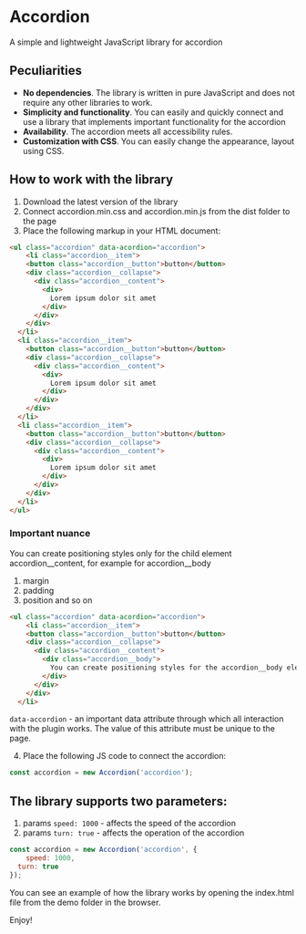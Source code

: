 # Accordion

A simple and lightweight JavaScript library for accordion

## Peculiarities

+ __No dependencies__.  The library is written in pure JavaScript and does not require any other libraries to work.
+ __Simplicity and functionality__. You can easily and quickly connect and use a library that implements important functionality for the accordion
+ __Availability__. The accordion meets all accessibility rules.
+ __Customization with CSS__. You can easily change the appearance, layout using CSS.

## How to work with the library

1. Download the latest version of the library
2. Connect accordion.min.css and accordion.min.js from the dist folder to the page
3. Place the following markup in your HTML document:
```html
<ul class="accordion" data-acordion="accordion">
	<li class="accordion__item">
    <button class="accordion__button">button</button>
    <div class="accordion__collapse">
      <div class="accordion__content">
        <div>
          Lorem ipsum dolor sit amet
        </div>
      </div>
    </div>
  </li>
  <li class="accordion__item">
    <button class="accordion__button">button</button>
    <div class="accordion__collapse">
      <div class="accordion__content">
        <div>
          Lorem ipsum dolor sit amet
        </div>
      </div>
    </div>
  </li>
  <li class="accordion__item">
    <button class="accordion__button">button</button>
    <div class="accordion__collapse">
      <div class="accordion__content">
        <div>
          Lorem ipsum dolor sit amet
        </div>
      </div>
    </div>
  </li>
</ul>
```

### Important nuance

You can create positioning styles only for the child element accordion__content, for example for accordion__body
1. margin
2. padding
3. position and so on
```html
<ul class="accordion" data-acordion="accordion">
	<li class="accordion__item">
    <button class="accordion__button">button</button>
    <div class="accordion__collapse">
      <div class="accordion__content">
        <div class="accordion__body">
          You can create positioning styles for the accordion__body element
        </div>
      </div>
    </div>
  </li>
```

`data-accordion` - an important data attribute through which all interaction with the plugin works. The value of this attribute must be unique to the page.

4. Place the following JS code to connect the accordion:

```javascript
const accordion = new Accordion('accordion');
```

## The library supports two parameters:

1. params `speed: 1000` - affects the speed of the accordion
2. params `turn: true` - affects the operation of the accordion


```javascript
const accordion = new Accordion('accordion', {
	speed: 1000,
  turn: true
});
```

You can see an example of how the library works by opening the index.html file from the demo folder in the browser.

Enjoy!